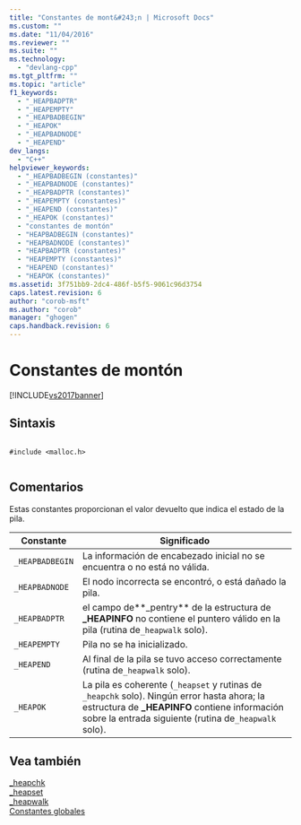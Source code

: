 ```yaml
---
title: "Constantes de mont&#243;n | Microsoft Docs"
ms.custom: ""
ms.date: "11/04/2016"
ms.reviewer: ""
ms.suite: ""
ms.technology: 
  - "devlang-cpp"
ms.tgt_pltfrm: ""
ms.topic: "article"
f1_keywords: 
  - "_HEAPBADPTR"
  - "_HEAPEMPTY"
  - "_HEAPBADBEGIN"
  - "_HEAPOK"
  - "_HEAPBADNODE"
  - "_HEAPEND"
dev_langs: 
  - "C++"
helpviewer_keywords: 
  - "_HEAPBADBEGIN (constantes)"
  - "_HEAPBADNODE (constantes)"
  - "_HEAPBADPTR (constantes)"
  - "_HEAPEMPTY (constantes)"
  - "_HEAPEND (constantes)"
  - "_HEAPOK (constantes)"
  - "constantes de montón"
  - "HEAPBADBEGIN (constantes)"
  - "HEAPBADNODE (constantes)"
  - "HEAPBADPTR (constantes)"
  - "HEAPEMPTY (constantes)"
  - "HEAPEND (constantes)"
  - "HEAPOK (constantes)"
ms.assetid: 3f751bb9-2dc4-486f-b5f5-9061c96d3754
caps.latest.revision: 6
author: "corob-msft"
ms.author: "corob"
manager: "ghogen"
caps.handback.revision: 6
---
```

# Constantes de mont&#243;n
[!INCLUDE[vs2017banner](../assembler/inline/includes/vs2017banner.md)]

## Sintaxis  
  
```  
  
#include <malloc.h>  
  
```  
  
## Comentarios  
 Estas constantes proporcionan el valor devuelto que indica el estado de la pila.  
  
|Constante|Significado|  
|---------------|-----------------|  
|`_HEAPBADBEGIN`|La información de encabezado inicial no se encuentra o no está no válida.|  
|`_HEAPBADNODE`|El nodo incorrecta se encontró, o está dañado la pila.|  
|`_HEAPBADPTR`|el campo de**\_pentry** de la estructura de **\_HEAPINFO** no contiene el puntero válido en la pila \(rutina de`_heapwalk` solo\).|  
|`_HEAPEMPTY`|Pila no se ha inicializado.|  
|`_HEAPEND`|Al final de la pila se tuvo acceso correctamente \(rutina de`_heapwalk` solo\).|  
|`_HEAPOK`|La pila es coherente \(`_heapset` y rutinas de `_heapchk` solo\).  Ningún error hasta ahora; la estructura de **\_HEAPINFO** contiene información sobre la entrada siguiente \(rutina de`_heapwalk` solo\).|  
  
## Vea también  
 [\_heapchk](../c-runtime-library/reference/heapchk.md)   
 [\_heapset](../c-runtime-library/heapset.md)   
 [\_heapwalk](../c-runtime-library/reference/heapwalk.md)   
 [Constantes globales](../c-runtime-library/global-constants.md)